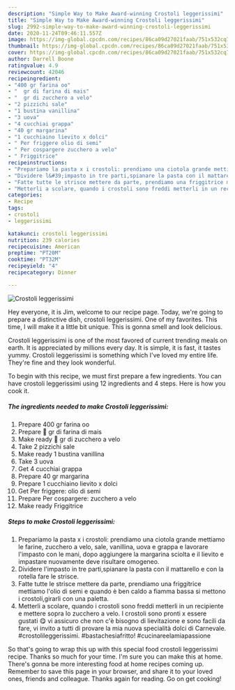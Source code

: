 ```yaml
---
description: "Simple Way to Make Award-winning Crostoli leggerissimi"
title: "Simple Way to Make Award-winning Crostoli leggerissimi"
slug: 2992-simple-way-to-make-award-winning-crostoli-leggerissimi
date: 2020-11-24T09:46:11.557Z
image: https://img-global.cpcdn.com/recipes/86ca09d27021faab/751x532cq70/crostoli-leggerissimi-recipe-main-photo.jpg
thumbnail: https://img-global.cpcdn.com/recipes/86ca09d27021faab/751x532cq70/crostoli-leggerissimi-recipe-main-photo.jpg
cover: https://img-global.cpcdn.com/recipes/86ca09d27021faab/751x532cq70/crostoli-leggerissimi-recipe-main-photo.jpg
author: Darrell Boone
ratingvalue: 4.9
reviewcount: 42046
recipeingredient:
- "400 gr farina oo"
- "  gr di farina di mais"
- "  gr di zucchero a velo"
- "2 pizzichi sale"
- "1 bustina vanillina"
- "3 uova"
- "4 cucchiai grappa"
- "40 gr margarina"
- "1 cucchiaino lievito x dolci"
- " Per friggere olio di semi"
- " Per cospargere zucchero a velo"
- " Friggitrice"
recipeinstructions:
- "Prepariamo la pasta x i crostoli: prendiamo una ciotola grande mettiamo le farine, zucchero a velo, sale, vanillina, uova e grappa e lavorare l&#39;impasto con le mani, dopo aggiungere la margarina sciolta e il lievito e impastare nuovamente deve risultare omogeneo."
- "Dividere l&#39;impasto in tre parti,spianare la pasta con il mattarello e con la rotella fare le strisce."
- "Fatte tutte le strisce mettere da parte, prendiamo una friggitrice mettiamo l&#39;olio di semi e quando è ben caldo a fiamma bassa si mettono i crostoli,girarli con una paletta."
- "Metterli a scolare, quando i crostoli sono freddi metterli in un recipiente e mettere sopra lo zucchero a velo. I crostoli sono pronti x essere gustati 😋 vi assicuro che non c&#39;è bisogno di lievitazione e sono facili da fare, vi invito a tutti di provare la mia nuova specialità dolci di Carnevale. #crostolileggerissimi. #bastachesiafritto! #cucinareelamiapassione"
categories:
- Recipe
tags:
- crostoli
- leggerissimi

katakunci: crostoli leggerissimi 
nutrition: 239 calories
recipecuisine: American
preptime: "PT20M"
cooktime: "PT32M"
recipeyield: "4"
recipecategory: Dinner

---
```



![Crostoli leggerissimi](https://img-global.cpcdn.com/recipes/86ca09d27021faab/751x532cq70/crostoli-leggerissimi-recipe-main-photo.jpg)

Hey everyone, it is Jim, welcome to our recipe page. Today, we're going to prepare a distinctive dish, crostoli leggerissimi. One of my favorites. This time, I will make it a little bit unique. This is gonna smell and look delicious.



Crostoli leggerissimi is one of the most favored of current trending meals on earth. It is appreciated by millions every day. It is simple, it is fast, it tastes yummy. Crostoli leggerissimi is something which I've loved my entire life. They're fine and they look wonderful.


To begin with this recipe, we must first prepare a few ingredients. You can have crostoli leggerissimi using 12 ingredients and 4 steps. Here is how you cook it.

<!--inarticleads1-->

##### The ingredients needed to make Crostoli leggerissimi:

1. Prepare 400 gr farina oo
1. Prepare  💯 gr di farina di mais
1. Make ready  💯 gr di zucchero a velo
1. Take 2 pizzichi sale
1. Make ready 1 bustina vanillina
1. Take 3 uova
1. Get 4 cucchiai grappa
1. Prepare 40 gr margarina
1. Prepare 1 cucchiaino lievito x dolci
1. Get  Per friggere: olio di semi
1. Prepare  Per cospargere: zucchero a velo
1. Make ready  Friggitrice




<!--inarticleads2-->

##### Steps to make Crostoli leggerissimi:

1. Prepariamo la pasta x i crostoli: prendiamo una ciotola grande mettiamo le farine, zucchero a velo, sale, vanillina, uova e grappa e lavorare l&#39;impasto con le mani, dopo aggiungere la margarina sciolta e il lievito e impastare nuovamente deve risultare omogeneo.
1. Dividere l&#39;impasto in tre parti,spianare la pasta con il mattarello e con la rotella fare le strisce.
1. Fatte tutte le strisce mettere da parte, prendiamo una friggitrice mettiamo l&#39;olio di semi e quando è ben caldo a fiamma bassa si mettono i crostoli,girarli con una paletta.
1. Metterli a scolare, quando i crostoli sono freddi metterli in un recipiente e mettere sopra lo zucchero a velo. I crostoli sono pronti x essere gustati 😋 vi assicuro che non c&#39;è bisogno di lievitazione e sono facili da fare, vi invito a tutti di provare la mia nuova specialità dolci di Carnevale. #crostolileggerissimi. #bastachesiafritto! #cucinareelamiapassione




So that's going to wrap this up with this special food crostoli leggerissimi recipe. Thanks so much for your time. I'm sure you can make this at home. There's gonna be more interesting food at home recipes coming up. Remember to save this page in your browser, and share it to your loved ones, friends and colleague. Thanks again for reading. Go on get cooking!
